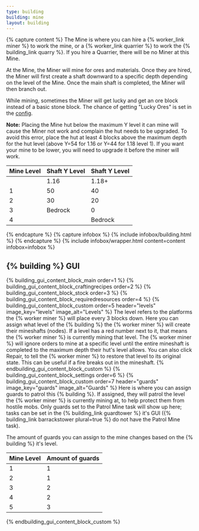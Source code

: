 ```yaml
---
type: building
building: mine
layout: building
---
```

{% capture content %}
The Mine is where you can hire a {% worker_link miner %} to work the mine, or a {% worker_link quarrier %} to work the {% building_link quarry %}. If you hire a Quarrier, there will be no Miner at this Mine. 

At the Mine, the Miner will mine for ores and materials. Once they are hired, the Miner will first create a shaft downward to a specific depth depending on the level of the Mine.  Once the main shaft is completed, the Miner will then branch out.

While mining, sometimes the Miner will get lucky and get an ore block instead of a basic stone block. The chance of getting "Lucky Ores" is set in the [config](../../source/misc/configfile).

**Note:** Placing the Mine hut below the maximum Y level it can mine will cause the Miner not work and complain the hut needs to be upgraded.  To avoid this error, place the hut at least 4 blocks above the maximum depth for the hut level (above Y=54 for 1.16 or Y=44 for 1.18 level 1).  If you want your mine to be lower, you will need to upgrade it before the miner will work.

| Mine Level | Shaft Y Level | Shaft Y Level |
|------------|---------------|---------------|
|            | 1.16          | 1.18+         |
| 1          | 50            | 40            |
| 2          | 30            | 20            |
| 3          | Bedrock       | 0             |
| 4          |               | Bedrock       |
{% endcapture %}
{% capture infobox %}
{% include infobox/building.html %}
{% endcapture %}
{% include infobox/wrapper.html content=content infobox=infobox %}

## {% building %} GUI

{% building_gui_content_block_main order=1 %}
{% building_gui_content_block_craftingrecipes order=2 %}
{% building_gui_content_block_stock order=3 %}
{% building_gui_content_block_requiredresources order=4 %}
{% building_gui_content_block_custom order=5 header="levels" image_key="levels" image_alt="Levels" %}
The level refers to the platforms the {% worker miner %} will place every 3 blocks down. Here you can assign what level of the {% building %} the {% worker miner %} will create their mineshafts (nodes).
If a level has a red number next to it, that means the {% worker miner %} is currently mining that level.
The {% worker miner %} will ignore orders to mine at a specific level until the entire mineshaft is completed to the maximum depth their hut's level allows.
You can also click Repair, to tell the {% worker miner %} to restore that level to its original state. This can be useful if a fire breaks out in the mineshaft.
{% endbuilding_gui_content_block_custom %}
{% building_gui_content_block_settings order=6 %}
{% building_gui_content_block_custom order=7 header="guards" image_key="guards" image_alt="Guards" %}
Here is where you can assign guards to patrol this {% building %}. If assigned, they will patrol the level the {% worker miner %} is currently mining at, to help protect them from hostile mobs.
Only guards set to the Patrol Mine task will show up here; tasks can be set in the {% building_link guardtower %} it's GUI ({% building_link barrackstower plural=true %} do not have the Patrol Mine task).

The amount of guards you can assign to the mine changes based on the {% building %} it's level.

| Mine Level | Amount of guards |
|------------|------------------|
| 1          | 1                |
| 2          | 1                |
| 3          | 2                |
| 4          | 2                |
| 5          | 3                |
{% endbuilding_gui_content_block_custom %}